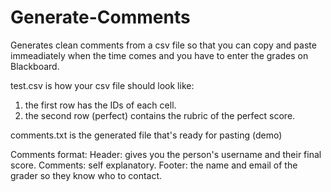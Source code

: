 # Generate-Comments

Generates clean comments from a csv file so that you can copy and paste immeadiately when the time comes and you have to enter the grades on Blackboard.

test.csv is how your csv file should look like:
1. the first row has the IDs of each cell.
2. the second row (perfect) contains the rubric of the perfect score. 

comments.txt is the generated file that's ready for pasting (demo)

Comments format:
Header: gives you the person's username and their final score.
Comments: self explanatory.
Footer: the name and email of the grader so they know who to contact.
